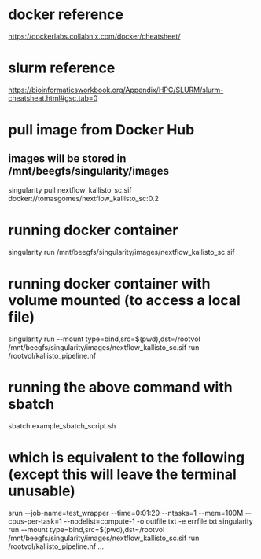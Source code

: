 # docker reference
https://dockerlabs.collabnix.com/docker/cheatsheet/

# slurm reference
https://bioinformaticsworkbook.org/Appendix/HPC/SLURM/slurm-cheatsheat.html#gsc.tab=0

# pull image from Docker Hub
## images will be stored in /mnt/beegfs/singularity/images
singularity pull nextflow_kallisto_sc.sif docker://tomasgomes/nextflow_kallisto_sc:0.2

# running docker container
singularity run /mnt/beegfs/singularity/images/nextflow_kallisto_sc.sif

# running docker container with volume mounted (to access a local file)
singularity run --mount type=bind,src=$(pwd),dst=/rootvol /mnt/beegfs/singularity/images/nextflow_kallisto_sc.sif run /rootvol/kallisto_pipeline.nf

# running the above command with sbatch
sbatch example_sbatch_script.sh

# which is equivalent to the following (except this will leave the terminal unusable)
srun --job-name=test_wrapper --time=0:01:20 --ntasks=1 --mem=100M --cpus-per-task=1 --nodelist=compute-1 -o outfile.txt -e errfile.txt singularity run --mount type=bind,src=$(pwd),dst=/rootvol /mnt/beegfs/singularity/images/nextflow_kallisto_sc.sif run /rootvol/kallisto_pipeline.nf ...
